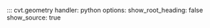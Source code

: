 ::: cvt.geometry
    handler: python
    options:
        show_root_heading: false
        show_source: true
